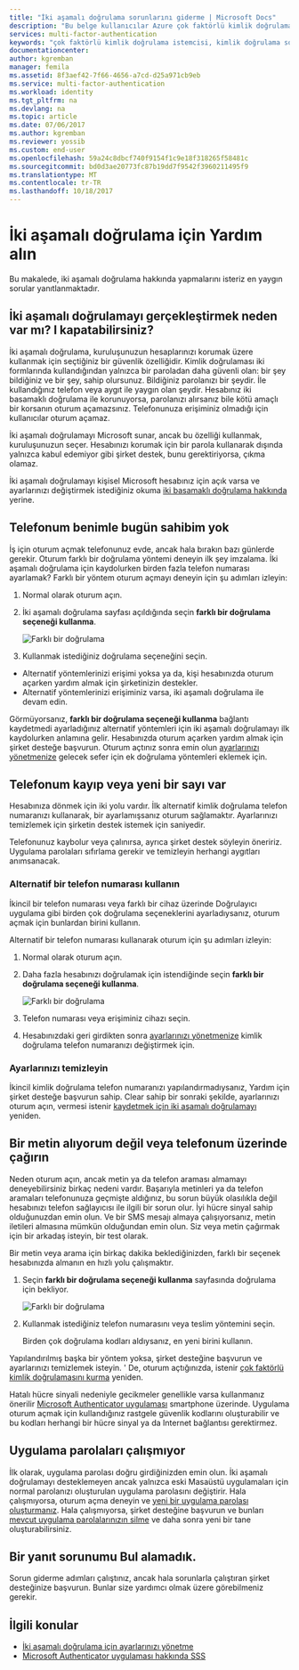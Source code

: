 ```yaml
---
title: "İki aşamalı doğrulama sorunlarını giderme | Microsoft Docs"
description: "Bu belge kullanıcılar Azure çok faktörlü kimlik doğrulaması ile ilgili bir sorunu içine çalıştırırsanız yapmanız gerekenler hakkında bilgi sağlar."
services: multi-factor-authentication
keywords: "çok faktörlü kimlik doğrulama istemcisi, kimlik doğrulama sorunu bağıntı kimliği"
documentationcenter: 
author: kgremban
manager: femila
ms.assetid: 8f3aef42-7f66-4656-a7cd-d25a971cb9eb
ms.service: multi-factor-authentication
ms.workload: identity
ms.tgt_pltfrm: na
ms.devlang: na
ms.topic: article
ms.date: 07/06/2017
ms.author: kgremban
ms.reviewer: yossib
ms.custom: end-user
ms.openlocfilehash: 59a24c8dbcf740f9154f1c9e18f318265f58481c
ms.sourcegitcommit: bd0d3ae20773fc87b19dd7f9542f3960211495f9
ms.translationtype: MT
ms.contentlocale: tr-TR
ms.lasthandoff: 10/18/2017
---
```

# <a name="get-help-with-two-step-verification"></a>İki aşamalı doğrulama için Yardım alın
Bu makalede, iki aşamalı doğrulama hakkında yapmalarını isteriz en yaygın sorular yanıtlanmaktadır. 

## <a name="why-do-i-have-to-perform-two-step-verification-can-i-turn-it-off"></a>İki aşamalı doğrulamayı gerçekleştirmek neden var mı? I kapatabilirsiniz?

İki aşamalı doğrulama, kuruluşunuzun hesaplarınızı korumak üzere kullanmak için seçtiğiniz bir güvenlik özelliğidir. Kimlik doğrulaması iki formlarında kullandığından yalnızca bir paroladan daha güvenli olan: bir şey bildiğiniz ve bir şey, sahip olursunuz. Bildiğiniz parolanızı bir şeydir. İle kullandığınız telefon veya aygıt ile yaygın olan şeydir. Hesabınız iki basamaklı doğrulama ile korunuyorsa, parolanızı alırsanız bile kötü amaçlı bir korsanın oturum açamazsınız. Telefonunuza erişiminiz olmadığı için kullanıcılar oturum açamaz. 

İki aşamalı doğrulamayı Microsoft sunar, ancak bu özelliği kullanmak, kuruluşunuzun seçer. Hesabınızı korumak için bir parola kullanarak dışında yalnızca kabul edemiyor gibi şirket destek, bunu gerektiriyorsa, çıkma olamaz. 

İki aşamalı doğrulamayı kişisel Microsoft hesabınız için açık varsa ve ayarlarınızı değiştirmek istediğiniz okuma [iki basamaklı doğrulama hakkında](https://support.microsoft.com/help/12408/microsoft-account-about-two-step-verification) yerine. 

## <a name="i-dont-have-my-phone-with-me-today"></a>Telefonum benimle bugün sahibim yok

İş için oturum açmak telefonunuz evde, ancak hala bırakın bazı günlerde gerekir. Oturum farklı bir doğrulama yöntemi deneyin ilk şey imzalama. İki aşamalı doğrulama için kaydolurken birden fazla telefon numarası ayarlamak? Farklı bir yöntem oturum açmayı deneyin için şu adımları izleyin:

1. Normal olarak oturum açın.
2. İki aşamalı doğrulama sayfası açıldığında seçin **farklı bir doğrulama seçeneği kullanma**.

   ![Farklı bir doğrulama](./media/multi-factor-authentication-end-user-troubleshoot/diff_option.png)

3. Kullanmak istediğiniz doğrulama seçeneğini seçin. 
  - Alternatif yöntemlerinizi erişimi yoksa ya da, kişi hesabınızda oturum açarken yardım almak için şirketinizin destekler.
  - Alternatif yöntemlerinizi erişiminiz varsa, iki aşamalı doğrulama ile devam edin.

Görmüyorsanız, **farklı bir doğrulama seçeneği kullanma** bağlantı kaydetmedi ayarladığınız alternatif yöntemleri için iki aşamalı doğrulamayı ilk kaydolurken anlamına gelir. Hesabınızda oturum açarken yardım almak için şirket desteğe başvurun. Oturum açtınız sonra emin olun [ayarlarınızı yönetmenize](multi-factor-authentication-end-user-manage-settings.md) gelecek sefer için ek doğrulama yöntemleri eklemek için. 

## <a name="i-lost-my-phone-or-got-a-new-number"></a>Telefonum kayıp veya yeni bir sayı var
Hesabınıza dönmek için iki yolu vardır. İlk alternatif kimlik doğrulama telefon numaranızı kullanarak, bir ayarlamışsanız oturum sağlamaktır. Ayarlarınızı temizlemek için şirketin destek istemek için saniyedir.

Telefonunuz kaybolur veya çalınırsa, ayrıca şirket destek söyleyin öneririz. Uygulama parolaları sıfırlama gerekir ve temizleyin herhangi aygıtları anımsanacak. 

### <a name="use-an-alternate-phone-number"></a>Alternatif bir telefon numarası kullanın
İkincil bir telefon numarası veya farklı bir cihaz üzerinde Doğrulayıcı uygulama gibi birden çok doğrulama seçeneklerini ayarladıysanız, oturum açmak için bunlardan birini kullanın.

Alternatif bir telefon numarası kullanarak oturum için şu adımları izleyin:

1. Normal olarak oturum açın.
2. Daha fazla hesabınızı doğrulamak için istendiğinde seçin **farklı bir doğrulama seçeneği kullanma**.
   
   ![Farklı bir doğrulama](./media/multi-factor-authentication-end-user-troubleshoot/diff_option.png)

3. Telefon numarası veya erişiminiz cihazı seçin.
4. Hesabınızdaki geri girdikten sonra [ayarlarınızı yönetmenize](multi-factor-authentication-end-user-manage-settings.md) kimlik doğrulama telefon numaranızı değiştirmek için.

### <a name="clear-your-settings"></a>Ayarlarınızı temizleyin
İkincil kimlik doğrulama telefon numaranızı yapılandırmadıysanız, Yardım için şirket desteğe başvurun sahip. Clear sahip bir sonraki şekilde, ayarlarınızı oturum açın, vermesi istenir [kaydetmek için iki aşamalı doğrulamayı](multi-factor-authentication-end-user-first-time.md) yeniden.

## <a name="i-am-not-receiving-a-text-or-call-on-my-phone"></a>Bir metin alıyorum değil veya telefonum üzerinde çağırın
Neden oturum açın, ancak metin ya da telefon araması almamayı deneyebilirsiniz birkaç nedeni vardır. Başarıyla metinleri ya da telefon aramaları telefonunuza geçmişte aldığınız, bu sorun büyük olasılıkla değil hesabınızı telefon sağlayıcısı ile ilgili bir sorun olur. İyi hücre sinyal sahip olduğunuzdan emin olun. Ve bir SMS mesajı almaya çalışıyorsanız, metin iletileri almasına mümkün olduğundan emin olun. Siz veya metin çağırmak için bir arkadaş isteyin, bir test olarak. 

Bir metin veya arama için birkaç dakika beklediğinizden, farklı bir seçenek hesabınızda almanın en hızlı yolu çalışmaktır.

1. Seçin **farklı bir doğrulama seçeneği kullanma** sayfasında doğrulama için bekliyor.
   
    ![Farklı bir doğrulama](./media/multi-factor-authentication-end-user-troubleshoot/diff_option.png)
2. Kullanmak istediğiniz telefon numarasını veya teslim yöntemini seçin.
   
    Birden çok doğrulama kodları aldıysanız, en yeni birini kullanın.

Yapılandırılmış başka bir yöntem yoksa, şirket desteğine başvurun ve ayarlarınızı temizlemek isteyin. ' De, oturum açtığınızda, istenir [çok faktörlü kimlik doğrulamasını kurma](multi-factor-authentication-end-user-first-time.md) yeniden.

Hatalı hücre sinyali nedeniyle gecikmeler genellikle varsa kullanmanız önerilir [Microsoft Authenticator uygulaması](microsoft-authenticator-app-how-to.md) smartphone üzerinde. Uygulama oturum açmak için kullandığınız rastgele güvenlik kodlarını oluşturabilir ve bu kodları herhangi bir hücre sinyal ya da Internet bağlantısı gerektirmez.

## <a name="app-passwords-are-not-working"></a>Uygulama parolaları çalışmıyor
İlk olarak, uygulama parolası doğru girdiğinizden emin olun. İki aşamalı doğrulamayı desteklemeyen ancak yalnızca eski Masaüstü uygulamaları için normal parolanızı oluşturulan uygulama parolasını değiştirir. Hala çalışmıyorsa, oturum açma deneyin ve [yeni bir uygulama parolası oluşturmanız](multi-factor-authentication-end-user-app-passwords.md).  Hala çalışmıyorsa, şirket desteğine başvurun ve bunları [mevcut uygulama parolalarınızın silme](../multi-factor-authentication-manage-users-and-devices.md) ve daha sonra yeni bir tane oluşturabilirsiniz.

## <a name="i-didnt-find-an-answer-to-my-problem"></a>Bir yanıt sorunumu Bul alamadık.
Sorun giderme adımları çalıştınız, ancak hala sorunlarla çalıştıran şirket desteğinize başvurun. Bunlar size yardımcı olmak üzere görebilmeniz gerekir.

## <a name="related-topics"></a>İlgili konular
* [İki aşamalı doğrulama için ayarlarınızı yönetme](multi-factor-authentication-end-user-manage-settings.md)  
* [Microsoft Authenticator uygulaması hakkında SSS](microsoft-authenticator-app-faq.md)

